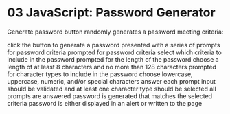 # 03 JavaScript: Password Generator

Generate password button randomly generates a password meeting criteria:

click the button to generate a password
presented with a series of prompts for password criteria
prompted for password criteria
select which criteria to include in the password
prompted for the length of the password
choose a length of at least 8 characters and no more than 128 characters
prompted for character types to include in the password
choose lowercase, uppercase, numeric, and/or special characters
answer each prompt
input should be validated and at least one character type should be selected
all prompts are answered
password is generated that matches the selected criteria
 password is either displayed in an alert or written to the page
